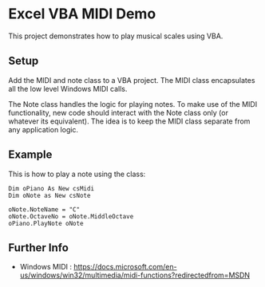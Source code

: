 
# Excel VBA MIDI Demo

This project demonstrates how to play musical scales using VBA.

## Setup

Add the MIDI and note class to a VBA project. The MIDI class encapsulates all the low level Windows MIDI calls.

The Note class handles the logic for playing notes. To make use of the MIDI functionality, new code should interact with the Note class only (or whatever its
equivalent). The idea is to keep the MIDI class separate from any application logic.


## Example

This is how to play a note using the class:

    Dim oPiano As New csMidi
    Dim oNote as New csNote
    
    oNote.NoteName = "C"
    oNote.OctaveNo = oNote.MiddleOctave
    oPiano.PlayNote oNote


## Further Info

- Windows MIDI : https://docs.microsoft.com/en-us/windows/win32/multimedia/midi-functions?redirectedfrom=MSDN
